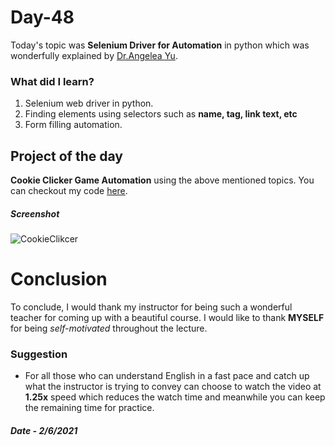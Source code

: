 # Day-48

Today's topic was **Selenium Driver for Automation** in python which was wonderfully explained by  [Dr.Angelea Yu](https://www.udemy.com/user/4b4368a3-b5c8-4529-aa65-2056ec31f37e/). 

### What did I learn?

1. Selenium web driver in python.
2. Finding elements using selectors such as **name, tag, link text, etc**
3. Form filling automation.

## Project of the day

**Cookie Clicker Game Automation** using the above mentioned topics. You can checkout my code [here](CookieClicker/main.py). 

##### Screenshot

![CookieClikcer](images/d48.gif)

# Conclusion

To conclude, I would thank my instructor for being such a wonderful teacher for coming up with a beautiful course. I would like to thank **MYSELF** for being _self-motivated_ throughout the lecture. 

### Suggestion

- For all those who can understand English in a fast pace and catch up what the instructor is trying to convey can choose to watch the video at **1.25x** speed which reduces the watch time and meanwhile you can keep the remaining time for practice.

##### Date - 2/6/2021
